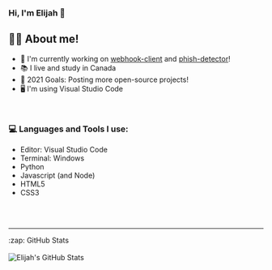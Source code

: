
### Hi, I'm Elijah 👋


## 👨‍🎓 About me!

- 🤖 I'm currently working on [webhook-client](https://github.com/ElijahGives/webhook-client) and [phish-detector](https://github.com/ElijahGives/phish-detector)!
- 📚 I live and study in Canada
- 🥅 2021 Goals: Posting more open-source projects!
- 🖥 I'm using Visual Studio Code 

<br />

### 💻 Languages and Tools I use:
- Editor: Visual Studio Code
- Terminal: Windows
- Python
- Javascript (and Node)
- HTML5
- CSS3



<br />
<br />

---






  <summary>:zap: GitHub Stats</summary><br/>


  <img align="left" alt="Elijah's GitHub Stats" src="https://github-readme-stats.vercel.app/api?username=elijahgives&show_icons=true&theme=radical&hide_border=true" />
  


